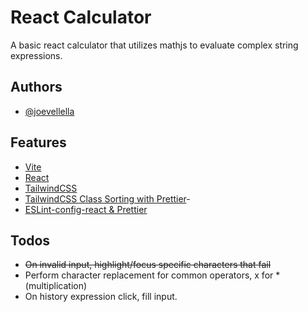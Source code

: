 # React Calculator

A basic react calculator that utilizes mathjs to evaluate complex string expressions.

## Authors

- [@joevellella](https://www.github.com/valhallaco)

## Features

- [Vite](https://vitest.dev/)
- [React](https://scrimba.com/learn/learnreact)
- [TailwindCSS](https://tailwindcss.com/)
- [TailwindCSS Class Sorting with Prettier](https://tailwindcss.com/blog/automatic-class-sorting-with-prettier)-
- [ESLint-config-react & Prettier](https://www.imaginarycloud.com/blog/how-to-configure-eslint-prettier-in-react/)

## Todos

- ~~On invalid input, highlight/focus specific characters that fail~~
- Perform character replacement for common operators, x for \* (multiplication)
- On history expression click, fill input.
